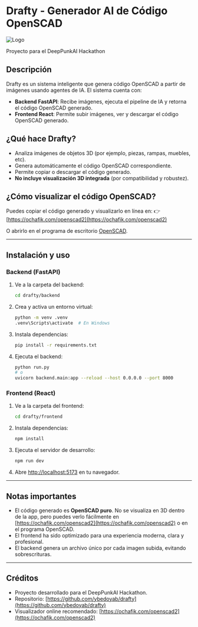 # Drafty - Generador AI de Código OpenSCAD
![Logo](https://github.com/user-attachments/assets/b4f00813-73d9-4598-b179-bc2755206a76)

Proyecto para el DeepPunkAI Hackathon

## Descripción

Drafty es un sistema inteligente que genera código OpenSCAD a partir de imágenes usando agentes de IA. El sistema cuenta con:

- **Backend FastAPI**: Recibe imágenes, ejecuta el pipeline de IA y retorna el código OpenSCAD generado.
- **Frontend React**: Permite subir imágenes, ver y descargar el código OpenSCAD generado.

## ¿Qué hace Drafty?

- Analiza imágenes de objetos 3D (por ejemplo, piezas, rampas, muebles, etc).
- Genera automáticamente el código OpenSCAD correspondiente.
- Permite copiar o descargar el código generado.
- **No incluye visualización 3D integrada** (por compatibilidad y robustez).

## ¿Cómo visualizar el código OpenSCAD?

Puedes copiar el código generado y visualizarlo en línea en:
👉 [https://ochafik.com/openscad2](https://ochafik.com/openscad2)

O abrirlo en el programa de escritorio [OpenSCAD](https://openscad.org/).

---

## Instalación y uso

### Backend (FastAPI)

1. Ve a la carpeta del backend:
   ```bash
   cd drafty/backend
   ```
2. Crea y activa un entorno virtual:
   ```bash
   python -m venv .venv
   .venv\Scripts\activate  # En Windows
   ```
3. Instala dependencias:
   ```bash
   pip install -r requirements.txt
   ```
4. Ejecuta el backend:
   ```bash
   python run.py
   # o
   uvicorn backend.main:app --reload --host 0.0.0.0 --port 8000
   ```

### Frontend (React)

1. Ve a la carpeta del frontend:
   ```bash
   cd drafty/frontend
   ```
2. Instala dependencias:
   ```bash
   npm install
   ```
3. Ejecuta el servidor de desarrollo:
   ```bash
   npm run dev
   ```
4. Abre [http://localhost:5173](http://localhost:5173) en tu navegador.

---

## Notas importantes

- El código generado es **OpenSCAD puro**. No se visualiza en 3D dentro de la app, pero puedes verlo fácilmente en [https://ochafik.com/openscad2](https://ochafik.com/openscad2) o en el programa OpenSCAD.
- El frontend ha sido optimizado para una experiencia moderna, clara y profesional.
- El backend genera un archivo único por cada imagen subida, evitando sobrescrituras.

---

## Créditos
- Proyecto desarrollado para el DeepPunkAI Hackathon.
- Repositorio: [https://github.com/ybedoyab/drafty](https://github.com/ybedoyab/drafty)
- Visualizador online recomendado: [https://ochafik.com/openscad2](https://ochafik.com/openscad2)
